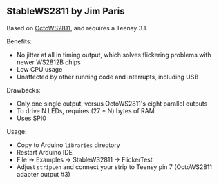 StableWS2811 by Jim Paris
-------------------------

Based on
[OctoWS2811](https://www.pjrc.com/teensy/td_libs_OctoWS2811.html), and
requires a Teensy 3.1.

Benefits:

* No jitter at all in timing output, which solves flickering problems
  with newer WS2812B chips
* Low CPU usage
* Unaffected by other running code and interrupts, including USB

Drawbacks:

* Only one single output, versus OctoWS2811's eight parallel outputs
* To drive N LEDs, requires (27 * N) bytes of RAM
* Uses SPI0

Usage:

* Copy to Arduino `libraries` directory
* Restart Arduino IDE
* File → Examples → StableWS2811 → FlickerTest
* Adjust `stripLen` and connect your strip to Teensy pin 7 (OctoWS2811 adapter output #3)
